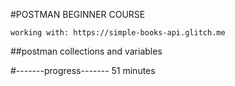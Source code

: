 #POSTMAN BEGINNER COURSE

    working with: https://simple-books-api.glitch.me  

##postman collections and variables



#-------progress-------
51 minutes
